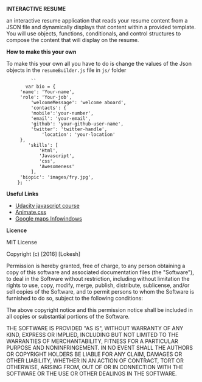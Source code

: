 **INTERACTIVE RESUME**

an interactive resume application that reads your resume content from a JSON file and dynamically displays that content within a provided template. You will use objects, functions, conditionals, and control structures to compose the content that will display on the resume.


**How to make this your own**


 To make this your own all you have to do is change the values of the Json objects in the ``resumeBuilder.js`` file in ``js/`` folder


             ``
           var bio = {
   		 'name': 'Your-name',
   		 'role': 'Your-job',
    		 'welcomeMessage': 'welcome aboard',
    		 'contacts': {
        	 'mobile':'your-number',
        	 'email': 'your-email',
        	 'github': 'your-github-user-name',
        	 'twitter': 'twitter-handle',
                 'location': 'your-location'
   		 },
    		'skills': [
        		'Html',
        		'Javascript',
        		'css',
        		'Awesomeness'
   			 ],
   		 'biopic': 'images/fry.jpg',
		}; ``


**Useful Links**

* [Udacity javascript course](https://classroom.udacity.com/courses/ud804/lessons/1946788554/concepts/25505685350923)
* [Animate.css](https://daneden.github.io/animate.css/)
* [Google maps Infowindows](https://developers.google.com/maps/documentation/javascript/infowindows#open)

**Licence**


MIT License

Copyright (c) [2016] [Lokesh]

Permission is hereby granted, free of charge, to any person obtaining a copy
of this software and associated documentation files (the "Software"), to deal
in the Software without restriction, including without limitation the rights
to use, copy, modify, merge, publish, distribute, sublicense, and/or sell
copies of the Software, and to permit persons to whom the Software is
furnished to do so, subject to the following conditions:

The above copyright notice and this permission notice shall be included in all
copies or substantial portions of the Software.

THE SOFTWARE IS PROVIDED "AS IS", WITHOUT WARRANTY OF ANY KIND, EXPRESS OR
IMPLIED, INCLUDING BUT NOT LIMITED TO THE WARRANTIES OF MERCHANTABILITY,
FITNESS FOR A PARTICULAR PURPOSE AND NONINFRINGEMENT. IN NO EVENT SHALL THE
AUTHORS OR COPYRIGHT HOLDERS BE LIABLE FOR ANY CLAIM, DAMAGES OR OTHER
LIABILITY, WHETHER IN AN ACTION OF CONTRACT, TORT OR OTHERWISE, ARISING FROM,
OUT OF OR IN CONNECTION WITH THE SOFTWARE OR THE USE OR OTHER DEALINGS IN THE
SOFTWARE.

